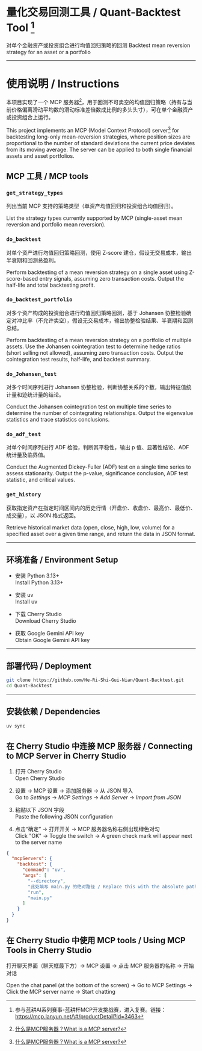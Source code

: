 # 量化交易回测工具 / Quant-Backtest Tool [^蓝耕科技]
对单个金融资产或投资组合进行均值回归策略的回测
Backtest mean reversion strategy for an asset or a portfolio
[^蓝耕科技]: 参与蓝耕AI系列赛事-蓝耕杯MCP开发挑战赛，进入复赛。链接：https://mcp.lanyun.net/\#/productDetail?id=3463

---

# 使用说明 / Instructions 

本项目实现了一个 MCP 服务器[^MCP]，用于回测不可卖空的均值回归策略（持有与当前价格偏离滑动平均数的滑动标准差倍数成比例的多头头寸），可在单个金融资产或投资组合上运行。

This project implements an MCP (Model Context Protocol) server[^MCP] for backtesting long-only mean-reversion strategies, where position sizes are proportional to the number of standard deviations the current price deviates from its moving average. The server can be applied to both single financial assets and asset portfolios.

[^MCP]: [什么是MCP服务器？What is a MCP server?](https://modelcontextprotocol.io/docs/getting-started/intro)

## MCP 工具 / MCP tools

### `get_strategy_types`
列出当前 MCP 支持的策略类型（单资产均值回归和投资组合均值回归）。

List the strategy types currently supported by MCP (single-asset mean reversion and portfolio mean reversion).

### `do_backtest`
对单个资产进行均值回归策略回测，使用 Z-score 建仓，假设无交易成本，输出半衰期和回测总盈利。

Perform backtesting of a mean reversion strategy on a single asset using Z-score-based entry signals, assuming zero transaction costs. Output the half-life and total backtesting profit.

### `do_backtest_portfolio`
对多个资产构成的投资组合进行均值回归策略回测，基于 Johansen 协整检验确定对冲比率（不允许卖空），假设无交易成本，输出协整检验结果、半衰期和回测总结。

Perform backtesting of a mean reversion strategy on a portfolio of multiple assets. Use the Johansen cointegration test to determine hedge ratios (short selling not allowed), assuming zero transaction costs. Output the cointegration test results, half-life, and backtest summary.

### `do_Johansen_test`
对多个时间序列进行 Johansen 协整检验，判断协整关系的个数，输出特征值统计量和迹统计量的结论。

Conduct the Johansen cointegration test on multiple time series to determine the number of cointegrating relationships. Output the eigenvalue statistics and trace statistics conclusions.

### `do_adf_test`
对单个时间序列进行 ADF 检验，判断其平稳性，输出 p 值、显著性结论、ADF 统计量及临界值。

Conduct the Augmented Dickey-Fuller (ADF) test on a single time series to assess stationarity. Output the p-value, significance conclusion, ADF test statistic, and critical values.

### `get_history`
获取指定资产在指定时间区间内的历史行情（开盘价、收盘价、最高价、最低价、成交量），以 JSON 格式返回。

Retrieve historical market data (open, close, high, low, volume) for a specified asset over a given time range, and return the data in JSON format.

---

## 环境准备 / Environment Setup

- 安装 Python 3.13+  
  Install Python 3.13+

- 安装 uv  
  Install uv

- 下载 Cherry Studio  
  Download Cherry Studio

- 获取 Google Gemini API key  
  Obtain Google Gemini API key

---

## 部署代码 / Deployment

```bash
git clone https://github.com/He-Ri-Shi-Gui-Nian/Quant-Backtest.git
cd Quant-Backtest
```
---

## 安装依赖 / Dependencies

```bash
uv sync
```

## 在 Cherry Studio 中连接 MCP 服务器 / Connecting to MCP Server in Cherry Studio

1. 打开 Cherry Studio  
   Open Cherry Studio  

2. 设置 → MCP 设置 → 添加服务器 → 从 JSON 导入  
   Go to *Settings* → *MCP Settings* → *Add Server* → *Import from JSON*  

3. 粘贴以下 JSON 字段  
   Paste the following JSON configuration  

4. 点击“确定” → 打开开关 → MCP 服务器名称右侧出现绿色对勾  
   Click "OK" → Toggle the switch → A green check mark will appear next to the server name  

```json
{
  "mcpServers": {
    "backtest": {
      "command": "uv",
      "args": [
        "--directory",
        "此处填写 main.py 的绝对路径 / Replace this with the absolute path to main.py",  
        "run",
        "main.py"
      ]
    }
  }
}
```

## 在 Cherry Studio 中使用 MCP tools / Using MCP Tools in Cherry Studio

打开聊天界面（聊天框最下方）-> MCP 设置 -> 点击 MCP 服务器的名称 -> 开始对话

Open the chat panel (at the bottom of the screen) → Go to MCP Settings → Click the MCP server name → Start chatting


